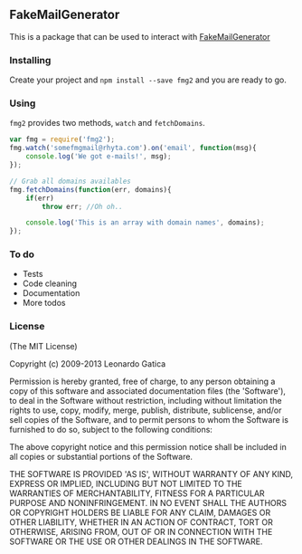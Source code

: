 ## FakeMailGenerator

This is a package that can be used to interact with [FakeMailGenerator][0]

### Installing

Create your project and `npm install --save fmg2` and you are ready to go.

### Using

`fmg2` provides two methods, `watch` and `fetchDomains`.

```javascript
var fmg = require('fmg2');
fmg.watch('somefmgmail@rhyta.com').on('email', function(msg){
    console.log('We got e-mails!', msg);
});

// Grab all domains availables
fmg.fetchDomains(function(err, domains){
    if(err)
        throw err; //Oh oh..

    console.log('This is an array with domain names', domains);
});
```

### To do

* Tests
* Code cleaning
* Documentation
* More todos

### License

(The MIT License)

Copyright (c) 2009-2013 Leonardo Gatica

Permission is hereby granted, free of charge, to any person obtaining
a copy of this software and associated documentation files (the
'Software'), to deal in the Software without restriction, including
without limitation the rights to use, copy, modify, merge, publish,
distribute, sublicense, and/or sell copies of the Software, and to
permit persons to whom the Software is furnished to do so, subject to
the following conditions:

The above copyright notice and this permission notice shall be
included in all copies or substantial portions of the Software.

THE SOFTWARE IS PROVIDED 'AS IS', WITHOUT WARRANTY OF ANY KIND,
EXPRESS OR IMPLIED, INCLUDING BUT NOT LIMITED TO THE WARRANTIES OF
MERCHANTABILITY, FITNESS FOR A PARTICULAR PURPOSE AND NONINFRINGEMENT.
IN NO EVENT SHALL THE AUTHORS OR COPYRIGHT HOLDERS BE LIABLE FOR ANY
CLAIM, DAMAGES OR OTHER LIABILITY, WHETHER IN AN ACTION OF CONTRACT,
TORT OR OTHERWISE, ARISING FROM, OUT OF OR IN CONNECTION WITH THE
SOFTWARE OR THE USE OR OTHER DEALINGS IN THE SOFTWARE.


[0]: http://fakemailgenerator.com
